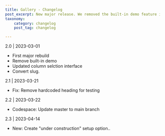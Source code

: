 ```yaml
---
title: Gallery - Changelog
post_excerpt: New major release. We removed the built-in demo feature in favour of speed and stability en user experience. Addressed minor bug fixes and enhanced the UI for the column selection
taxonomy:
    category: changelog
    post_tag: changelog

---
```


2.0 | 2023-03-01
* First major rebuild
* Remove built-in demo
* Updated column selction interface
* Convert slug.

2.1 | 2023-03-21
* Fix: Remove hardcoded heading for testing

2.2 | 2023-03-22
* Codespace: Update master to main branch

2.3 | 2023-04-14
* New: Create "under construction" setup option..